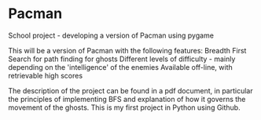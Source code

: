 # Pacman
School project - developing a version of Pacman using pygame

This will be a version of Pacman with the following features:
Breadth First Search for path finding for ghosts
Different levels of difficulty - mainly depending on the 'intelligence' of the enemies
Available off-line, with retrievable high scores


The description of the project can be found in a pdf document, in particular the principles of implementing BFS and explanation of how it governs the movement of the ghosts.
This is my first project in Python using Github.
